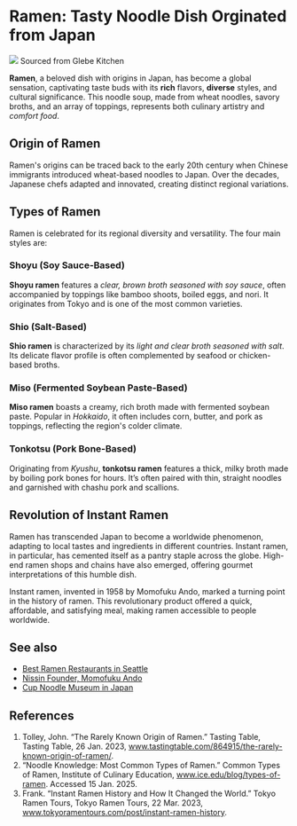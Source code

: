 # Ramen: Tasty Noodle Dish Orginated from Japan
![](https://glebekitchen.com/wp-content/uploads/2017/04/tonkotsuramenfront.jpg)
Sourced from Glebe Kitchen

**Ramen**, a beloved dish with origins in Japan, has become a global sensation, captivating taste buds with its **rich** flavors, **diverse** styles, and cultural significance. This noodle soup, made from wheat noodles, savory broths, and an array of toppings, represents both culinary artistry and *comfort food*.


## Origin of Ramen
Ramen's origins can be traced back to the early 20th century when Chinese immigrants introduced wheat-based noodles to Japan. Over the decades, Japanese chefs adapted and innovated, creating distinct regional variations.

## Types of Ramen
Ramen is celebrated for its regional diversity and versatility. The four main styles are:
### Shoyu (Soy Sauce-Based)
**Shoyu ramen** features a *clear, brown broth seasoned with soy sauce*, often accompanied by toppings like bamboo shoots, boiled eggs, and nori. It originates from Tokyo and is one of the most common varieties.
### Shio (Salt-Based)
**Shio ramen** is characterized by its *light and clear broth seasoned with salt*. Its delicate flavor profile is often complemented by seafood or chicken-based broths.
### Miso (Fermented Soybean Paste-Based)
**Miso ramen** boasts a creamy, rich broth made with fermented soybean paste. Popular in *Hokkaido*, it often includes corn, butter, and pork as toppings, reflecting the region's colder climate.
### Tonkotsu (Pork Bone-Based)
Originating from *Kyushu*, **tonkotsu ramen** features a thick, milky broth made by boiling pork bones for hours. It’s often paired with thin, straight noodles and garnished with chashu pork and scallions.

## Revolution of Instant Ramen
Ramen has transcended Japan to become a worldwide phenomenon, adapting to local tastes and ingredients in different countries. Instant ramen, in particular, has cemented itself as a pantry staple across the globe. High-end ramen shops and chains have also emerged, offering gourmet interpretations of this humble dish.

Instant ramen, invented in 1958 by Momofuku Ando, marked a turning point in the history of ramen. This revolutionary product offered a quick, affordable, and satisfying meal, making ramen accessible to people worldwide.

## See also
- [Best Ramen Restaurants in Seattle](https://seattle.eater.com/maps/best-seattle-ramen-restaurants-japanese-noodles)
- [Nissin Founder, Momofuku Ando](https://www.nissin.com/en_jp/about/founder/)
- [Cup Noodle Museum in Japan](https://www.cupnoodles-museum.jp/en/)

## References
1. Tolley, John. “The Rarely Known Origin of Ramen.” Tasting Table, Tasting Table, 26 Jan. 2023, www.tastingtable.com/864915/the-rarely-known-origin-of-ramen/. 
2. “Noodle Knowledge: Most Common Types of Ramen.” Common Types of Ramen, Institute of Culinary Education, www.ice.edu/blog/types-of-ramen. Accessed 15 Jan. 2025.
3.  Frank. “Instant Ramen History and How It Changed the World.” Tokyo Ramen Tours, Tokyo Ramen Tours, 22 Mar. 2023, www.tokyoramentours.com/post/instant-ramen-history. 